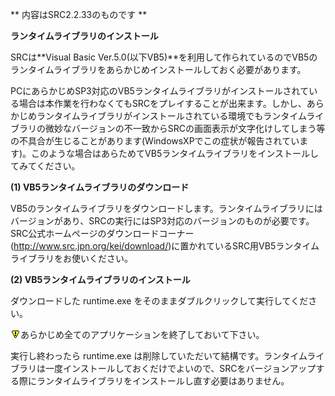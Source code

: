 ** 内容はSRC2.2.33のものです **

**ランタイムライブラリのインストール**

SRCは**Visual Basic Ver.5.0(以下VB5)**を利用して作られているのでVB5のランタイムライブラリをあらかじめインストールしておく必要があります。

PCにあらかじめSP3対応のVB5ランタイムライブラリがインストールされている場合は本作業を行わなくてもSRCをプレイすることが出来ます。しかし、あらかじめランタイムライブラリがインストールされている環境でもランタイムライブラリの微妙なバージョンの不一致からSRCの画面表示が文字化けしてしまう等の不具合が生じることがあります(WindowsXPでこの症状が報告されています)。このような場合はあらためてVB5ランタイムライブラリをインストールしてみてください。

**(1) VB5ランタイムライブラリのダウンロード**

VB5のランタイムライブラリをダウンロードします。ランタイムライブラリにはバージョンがあり、SRCの実行にはSP3対応のバージョンのものが必要です。SRC公式ホームページのダウンロードコーナー(http://www.src.jpn.org/kei/download/)に置かれているSRC用VB5ランタイムライブラリをお使いください。

**(2) VB5ランタイムライブラリのインストール**

ダウンロードした runtime.exe をそのままダブルクリックして実行してください。

![](../images/bm0.gif)あらかじめ全てのアプリケーションを終了しておいて下さい。

実行し終わったら runtime.exe は削除していただいて結構です。ランタイムライブラリは一度インストールしておくだけでよいので、SRCをバージョンアップする際にランタイムライブラリをインストールし直す必要はありません。
